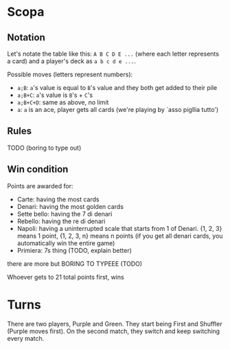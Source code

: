 # Scopa


## Notation

Let's notate the table like this: `A B C D E ...` (where each letter represents a card) and a player's deck as `a b c d e ...`.


Possible moves (letters represent numbers):
- `a;B`: `a`'s value is equal to `B`'s value and they both get added to their pile
- `a;B+C`: `a`'s value is `B`'s + `C`'s
- `a;B+C+D`: same as above, no limit
- `a`: `a` is an ace, player gets all cards (we're playing by `asso pigllia tutto')


## Rules
TODO (boring to type out)


## Win condition
Points are awarded for:
- Carte: having the most cards
- Denari: having the most golden cards
- Sette bello: having the 7 di denari
- Rebello: having the re di denari
- Napoli: having a uninterrupted scale that starts from 1 of Denari. {1, 2, 3} means 1 point, {1, 2, 3, n} means n points (if you get all denari cards, you automatically win the entire game)
- Primiera: 7s thing (TODO, explain better)

there are more but BORING TO TYPEEE (TODO)

Whoever gets to 21 total points first, wins


# Turns
There are two players, Purple and Green. They start being First and Shuffler (Purple moves first). On the second match, they switch and keep switching every match.
